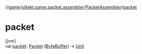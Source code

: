 //[game](../../../index.md)/[xlitekt.game.packet.assembler](../index.md)/[PacketAssembler](index.md)/[packet](packet.md)

# packet

[jvm]\
val [packet](packet.md): [Packet](../../xlitekt.game.packet/-packet/index.md).([ByteBuffer](https://docs.oracle.com/javase/8/docs/api/java/nio/ByteBuffer.html)) -&gt; [Unit](https://kotlinlang.org/api/latest/jvm/stdlib/kotlin/-unit/index.html)
